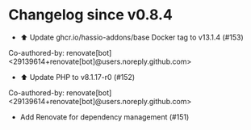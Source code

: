 # Changelog since v0.8.4
- ⬆️ Update ghcr.io/hassio-addons/base Docker tag to v13.1.4 (#153)

Co-authored-by: renovate[bot] <29139614+renovate[bot]@users.noreply.github.com> 
- ⬆️ Update PHP to v8.1.17-r0 (#152)

Co-authored-by: renovate[bot] <29139614+renovate[bot]@users.noreply.github.com> 
- Add Renovate for dependency management (#151) 
